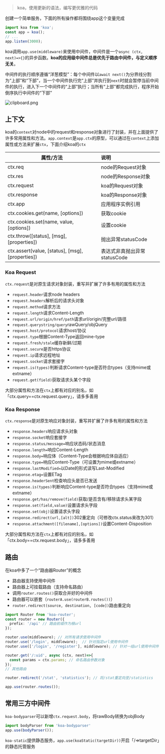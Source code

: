 > koa，使用更新的语法，编写更优雅的代码

创建一个简单服务，下面的所有操作都将围绕app这个变量完成

```typescript
import koa from 'koa';
const app = koa();
// ...
app.listen(3000);
```

koa调用`app.use(middleware)`来使用中间件，中间件是一个`async (ctx, next)=>{}`的异步函数。**koa的应用级中间件总是优先于路由中间件，与定义顺序无关**。

中间件的执行顺序遵循“洋葱模型”：每个中间件以`await next()`为分界线分割为“上部”和“下部”，当一个中间件执行完“上部”并执行到`next`时就会暂停当前中间件的执行，进入下一个中间件的“上部”执行；当所有“上部”都完成执行，程序开始倒序执行中间件的“下部”

![clipboard.png](/home/oshino/Desktop/notes/blog/koa.assets/bV6D5Z)

## 上下文

koa的`context`对node中的request和response对象进行了封装，并在上面提供了许多常用属性和方法。`app.context`是`app.ctx`的原型，可以通过在`context`上添加属性或方法来扩展`ctx`，下面介绍koa的`ctx`

| 属性/方法                                        | 说明                         |
| ------------------------------------------------ | :--------------------------- |
| ctx.req                                          | node的Request对象            |
| ctx.res                                          | node的Response对象           |
| ctx.request                                      | koa的Request对象             |
| ctx.response                                     | koa的Response对象            |
| ctx.app                                          | 应用程序实例引用             |
| ctx.cookies.get(name, [options])                 | 获取cookie                   |
| ctx.cookies.set(name, value, [options])          | 设置cookie                   |
| ctx.throw([status], [msg], [properties])         | 抛出异常statusCode           |
| ctx.assert(value, [status], [msg], [properties]) | 表达式非真抛出异常statusCode |

### Koa Request

`ctx.request`是对原生请求对象封装，重写并扩展了许多有用的属性和方法

- `request.header`请求node headers
- `request.headers`解析后的请求头对象
- `request.method`请求方法
- `request.length`请求Content-Length
- `request.url/origin/href/path`请求url/origin/完整url/路径
- `request.querystring/query`rawQuery/objQuery
- `request.host/protocol`请求host/协议
- `request.type`根据Content-Type返回mine-type
- `request.fresh/stale`缓存新鲜/过期
- `request.secure`是否https协议
- `request.ip`请求远程地址
- `request.socket`请求套接字
- `request.is(types)`判断请求Content-type是否符合types（支持mime或extname）
- `request.get(field)`获取请求头某个字段

大部分属性和方法在`ctx`上都有对应的别名，如「ctx.query==ctx.request.query」，请多多善用

### Koa Response

`ctx.response`是对原生响应对象封装，重写并扩展了许多有用的属性和方法

- `response.headers`响应请求头对象
- `response.socket`响应套接字
- `response.status/message=`响应状态码/状态消息
- `response.length=`响应Content-Length
- `response.body=`响应体（Content-Type会根据响应体自适应）
- `response.type=`响应Content-Type（可设置为mime或extname）
- `response.lastModified=`以Date的形式读写Last-Modified
- `response.etag=`设置ETag
- `response.headerSent`检查响应头是否已发送
- `response.is(types)`判断响应Content-type是否符合types（支持mime或extname）
- `response.get/has/remove(field)`获取/是否含有/移除请求头某字段
- `response.set(field,value)`设置请求头字段
- `response.set(obj)`设置请求头字段
- `response.redirect(url,[alt])`302重定向（可修改ctx.status来改为301）
- `response.attachment([filename],[options])`设置Content-Disposition

大部分属性和方法在`ctx`上都有对应的别名，如「ctx.body==ctx.request.body」，请多多善用

## 路由

在koa中多了一个“路由器Router”的概念

- 路由器支持使用中间件
- 路由器上可挂载路由（支持命名路由）
- 调用`router.routes()`获取合并好的中间件
- 路由器可以嵌套（`routerA.use(routerB.routes())`）
- `router.redirect(source, destination, [code])`路由重定向

```typescript
import Router from 'koa-router';
const router = new Router({
  prefix: '/api' // 路由前缀作为根url
});

router.use(middleware); // 对所有请求使用中间件
router.use('/login', middleware);  // 针对指定url使用中间件
router.use(['/login', '/register'], middleware); // 针对一组url使用中间件

router.get('/:uid', async (ctx, next)=>{
  const params = ctx.params; // 命名路由参数对象
});
// 其他路由

router.redirect('/stat', 'statistics'); // 将/stat重定向至/statistics

app.use(router.routes());
```

## 常用三方中间件

`koa-bodyparser`可以新增`ctx.request.body`，将rawBody转换为objBody

```typescript
import bodyParser from 'koa-bodyparser'
app.use(bodyParser());
```

`koa-static`提供静态服务，`app.use(koaStatic(targetDir))`开启「/=>targetDir」的静态托管服务

